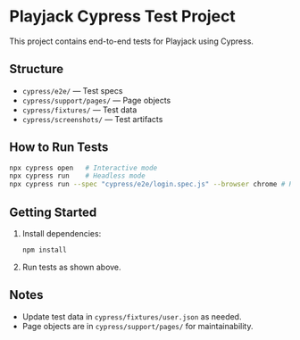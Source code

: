 
# Playjack Cypress Test Project

This project contains end-to-end tests for Playjack using Cypress.

## Structure
- `cypress/e2e/` — Test specs
- `cypress/support/pages/` — Page objects
- `cypress/fixtures/` — Test data
- `cypress/screenshots/` — Test artifacts

## How to Run Tests

```sh
npx cypress open   # Interactive mode
npx cypress run    # Headless mode
npx cypress run --spec "cypress/e2e/login.spec.js" --browser chrome # Run specific test file
```

## Getting Started
1. Install dependencies:
	```sh
	npm install
	```
2. Run tests as shown above.

## Notes
- Update test data in `cypress/fixtures/user.json` as needed.
- Page objects are in `cypress/support/pages/` for maintainability.
